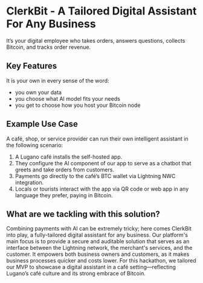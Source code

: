 # ClerkBit - A Tailored Digital Assistant For Any Business

It’s your digital employee who takes orders, answers questions, collects Bitcoin, and tracks order revenue.

## Key Features
It is your own in every sense of the word:
- you own your data
- you choose what AI model fits your needs
- you get to choose how you host your Bitcoin node

## Example Use Case
A café, shop, or service provider can run their own intelligent assistant in the following scenario:
1. A Lugano café installs the self-hosted app.
2. They configure the AI component of our app to serve as a chatbot that greets and take orders from customers.
3. Payments go directly to the café’s BTC wallet via Lightning NWC integration.
4. Locals or tourists interact with the app via QR code or web app in any language they prefer, paying in Bitcoin.

## What are we tackling with this solution?

Combining payments with AI can be extremely tricky; here comes ClerkBit into play, a fully-tailored digital assistant for any business. Our platform's main focus is to provide a secure and auditable solution that serves as an interface between the Lightning network, the merchant's services, and the customer. It empowers both business owners and customers, as it makes business processes quicker and costs lower. For this hackathon, we tailored our MVP to showcase a digital assistant in a café setting—reflecting Lugano’s café culture and its strong embrace of Bitcoin.